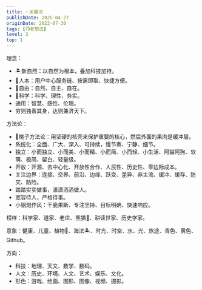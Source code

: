 ```yaml
---
title: ✨关键词
publishDate: 2025-04-27
originDate: 2022-07-30
tags: [📺老想法]
level: 3
top: 1
---
```


理念：
- 🏝新自然：以自然为根本，叠加科技加持。
- 👧人本：用户中心服务链、按需即取、快捷方便。
- 🌳自由：自然、自主、自在。
- 🔬科学：科学、理性、务实。
- 通用：智慧、感性、伦理。
- 穷则独善其身，达则兼济天下。

方法论：
- 🍑桃子方法论：用坚硬的核壳来保护重要的核心，然后外面的果肉是缓冲层。
- 系统化：全面、广大、深入、可持续，慢节奏、宁静、细节。
- 独立：小而独立、小而美、小而精、小而简、小而轻、小生活、阿猫阿狗、软萌、极简、留白、轻量级。
- 开放：开源、去中心化、开放性合作、人民性、历史性、零边际成本。
- 关注边界：连接、交界、前沿、边缘、跃变、差异、非主流、缓冲、缓存、防灾、防险。
- 踏踏实实做事，潇潇洒洒做人。
- 宽容待人，严格待事。
- 小钢炮作风：干脆果断、专注坚持、目标明确、快速响应。

榜样：科学家、道家、老庄、熊猫🐼、耕读世家、历史学家。

意象：健康、儿童、植物🌳、海滨🏝、时光、时空、水、光、旅途、青色、黄色、Github。

方向：
- 科技：地理、天文、数学、数码。
- 人文：历史、环境、人文、艺术、娱乐、文化。
- 形色：游戏、绘画、图形、图像、视频、摄影。
